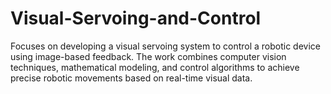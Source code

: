 # Visual-Servoing-and-Control
Focuses on developing a visual servoing system to control a robotic device using image-based feedback. The work combines computer vision techniques, mathematical modeling, and control algorithms to achieve precise robotic movements based on real-time visual data.  

